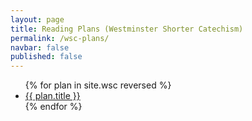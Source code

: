 ```yaml
---
layout: page
title: Reading Plans (Westminster Shorter Catechism)
permalink: /wsc-plans/
navbar: false
published: false
---
```


<ul>
  {% for plan in site.wsc reversed %}
    <li><a href="{{ plan.url }}">{{ plan.title }}</a></li>
  {% endfor %}
</ul>